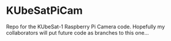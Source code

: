 # KUbeSatPiCam
Repo for the KUbeSat-1 Raspberry Pi Camera code. Hopefully my collaborators will put future code as branches to this one...
